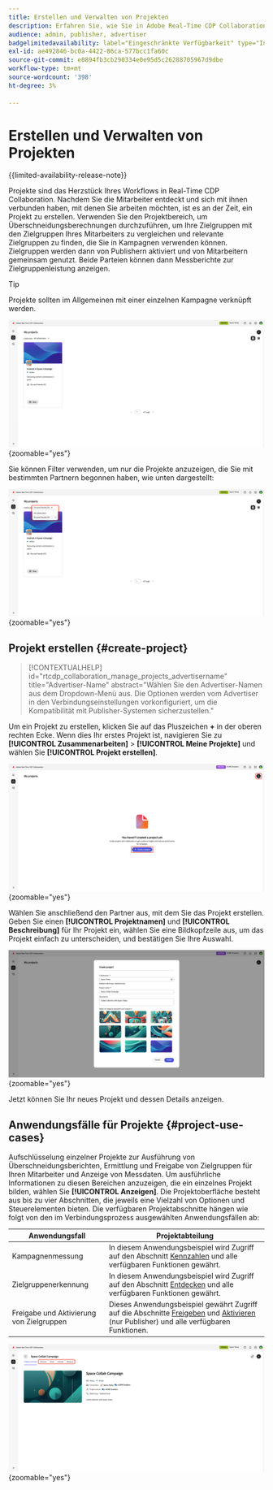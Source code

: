 ```yaml
---
title: Erstellen und Verwalten von Projekten
description: Erfahren Sie, wie Sie in Adobe Real-Time CDP Collaboration Projekte erstellen und verwalten
audience: admin, publisher, advertiser
badgelimitedavailability: label="Eingeschränkte Verfügbarkeit" type="Informative" url="https://helpx.adobe.com/de/legal/product-descriptions/real-time-customer-data-platform-collaboration.html newtab=true"
exl-id: ae492846-bc0a-4422-86ca-577bcc1fa60c
source-git-commit: e0894fb3cb290334e0e95d5c26288705967d9dbe
workflow-type: tm+mt
source-wordcount: '398'
ht-degree: 3%

---
```


# Erstellen und Verwalten von Projekten

{{limited-availability-release-note}}

Projekte sind das Herzstück Ihres Workflows in Real-Time CDP Collaboration. Nachdem Sie die Mitarbeiter entdeckt und sich mit ihnen verbunden haben, mit denen Sie arbeiten möchten, ist es an der Zeit, ein Projekt zu erstellen. Verwenden Sie den Projektbereich, um Überschneidungsberechnungen durchzuführen, um Ihre Zielgruppen mit den Zielgruppen Ihres Mitarbeiters zu vergleichen und relevante Zielgruppen zu finden, die Sie in Kampagnen verwenden können. Zielgruppen werden dann von Publishern aktiviert und von Mitarbeitern gemeinsam genutzt. Beide Parteien können dann Messberichte zur Zielgruppenleistung anzeigen.

>[!TIP]
>
>Projekte sollten im Allgemeinen mit einer einzelnen Kampagne verknüpft werden.

![Ansicht aller Projekte, ungefiltert.](/help/assets/collaborate/manage-view-projects/projects-overview-page.png){zoomable="yes"}

Sie können Filter verwenden, um nur die Projekte anzuzeigen, die Sie mit bestimmten Partnern begonnen haben, wie unten dargestellt:

![Gefilterte Ansicht von Projekten mit einem einzelnen Mitarbeiter.](/help/assets/collaborate/manage-view-projects/filtered-project-view.png){zoomable="yes"}

## Projekt erstellen {#create-project}

>[!CONTEXTUALHELP]
>id="rtcdp_collaboration_manage_projects_advertisername"
>title="Advertiser-Name"
>abstract="Wählen Sie den Advertiser-Namen aus dem Dropdown-Menü aus. Die Optionen werden vom Advertiser in den Verbindungseinstellungen vorkonfiguriert, um die Kompatibilität mit Publisher-Systemen sicherzustellen."

Um ein Projekt zu erstellen, klicken Sie auf das Pluszeichen **+** in der oberen rechten Ecke. Wenn dies Ihr erstes Projekt ist, navigieren Sie zu **[!UICONTROL Zusammenarbeiten]** > **[!UICONTROL Meine Projekte]** und wählen Sie **[!UICONTROL Projekt erstellen]**.

![Wählen Sie ein Pluszeichen oder Erstellen Sie ein Projekt, um ein neues Projekt einzurichten.](/help/assets/collaborate/manage-view-projects/create-project.png){zoomable="yes"}

Wählen Sie anschließend den Partner aus, mit dem Sie das Projekt erstellen. Geben Sie einen **[!UICONTROL Projektnamen]** und **[!UICONTROL Beschreibung]** für Ihr Projekt ein, wählen Sie eine Bildkopfzeile aus, um das Projekt einfach zu unterscheiden, und bestätigen Sie Ihre Auswahl.

![Erforderliche Optionen zum Einrichten eines neuen Projekts](/help/assets/collaborate/manage-view-projects/create-project-required-info.png){zoomable="yes"}

Jetzt können Sie Ihr neues Projekt und dessen Details anzeigen.

## Anwendungsfälle für Projekte {#project-use-cases}

Aufschlüsselung einzelner Projekte zur Ausführung von Überschneidungsberichten, Ermittlung und Freigabe von Zielgruppen für Ihren Mitarbeiter und Anzeige von Messdaten. Um ausführliche Informationen zu diesen Bereichen anzuzeigen, die ein einzelnes Projekt bilden, wählen Sie **[!UICONTROL Anzeigen]**. Die Projektoberfläche besteht aus bis zu vier Abschnitten, die jeweils eine Vielzahl von Optionen und Steuerelementen bieten. Die verfügbaren Projektabschnitte hängen wie folgt von den im Verbindungsprozess ausgewählten Anwendungsfällen ab:

| Anwendungsfall | Projektabteilung |
| --- | --- |
| Kampagnenmessung | In diesem Anwendungsbeispiel wird Zugriff auf den Abschnitt [Kennzahlen](/help/guide/collaborate/measure.md) und alle verfügbaren Funktionen gewährt. |
| Zielgruppenerkennung | In diesem Anwendungsbeispiel wird Zugriff auf den Abschnitt [Entdecken](/help/guide/collaborate/discover.md) und alle verfügbaren Funktionen gewährt. |
| Freigabe und Aktivierung von Zielgruppen | Dieses Anwendungsbeispiel gewährt Zugriff auf die Abschnitte [Freigeben](/help/guide/collaborate/share.md) und [Aktivieren](/help/guide/collaborate/activate.md) (nur Publisher) und alle verfügbaren Funktionen. |

![Die Projektansicht mit hervorgehobenen verfügbaren Abschnitten.](/help/assets/collaborate/manage-view-projects/project-sections.png){zoomable="yes"}
